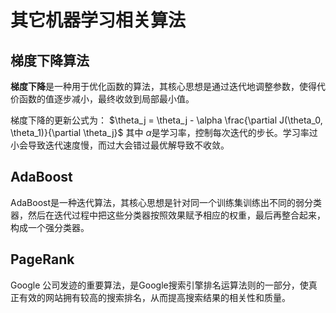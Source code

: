 # 其它机器学习相关算法
## 梯度下降算法

**梯度下降**是一种用于优化函数的算法，其核心思想是通过迭代地调整参数，使得代价函数的值逐步减小，最终收敛到局部最小值。

梯度下降的更新公式为：
$\theta_j = \theta_j - \alpha \frac{\partial J(\theta_0, \theta_1)}{\partial \theta_j}$
其中 $\alpha$是学习率，控制每次迭代的步长。学习率过小会导致迭代速度慢，而过大会错过最优解导致不收敛。

## AdaBoost
AdaBoost是一种迭代算法，其核心思想是针对同一个训练集训练出不同的弱分类器，然后在迭代过程中把这些分类器按照效果赋予相应的权重，最后再整合起来，构成一个强分类器。

## PageRank
Google 公司发迹的重要算法，是Google搜索引擎排名运算法则的一部分，使真正有效的网站拥有较高的搜索排名，从而提高搜索结果的相关性和质量。